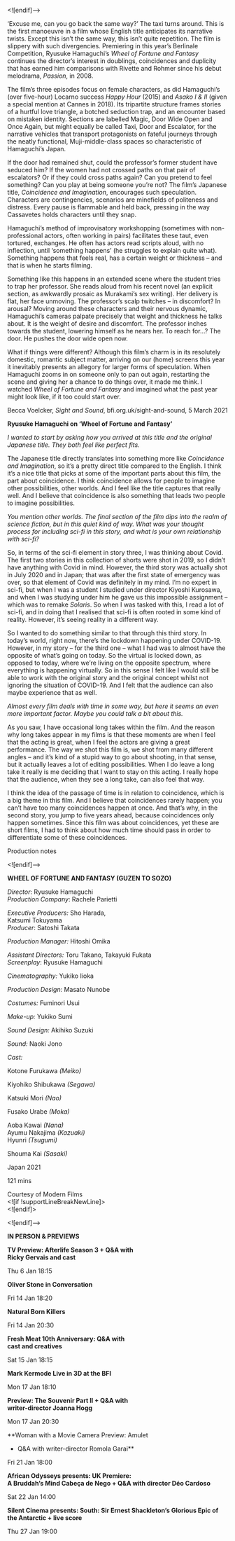 <![endif]-->

‘Excuse me, can you go back the same way?’ The taxi turns around. This is the first manoeuvre in a film whose English title anticipates its narrative twists. Except this isn’t the same way, this isn’t quite repetition. The film is slippery with such divergencies. Premiering in this year’s Berlinale Competition, Ryusuke Hamaguchi’s _Wheel of Fortune and Fantasy_ continues the director’s interest in doublings, coincidences and duplicity that has earned him comparisons with Rivette and Rohmer since his debut melodrama, _Passion_, in 2008.

The film’s three episodes focus on female characters, as did Hamaguchi’s (over five-hour) Locarno success _Happy Hour_ (2015) and _Asako I & II_ (given a special mention at Cannes in 2018). Its tripartite structure frames stories of a hurtful love triangle, a botched seduction trap, and an encounter based on mistaken identity. Sections are labelled Magic, Door Wide Open and Once Again, but might equally be called Taxi, Door and Escalator, for the narrative vehicles that transport protagonists on fateful journeys through the neatly functional, Muji-middle-class spaces so characteristic of Hamaguchi’s Japan.

If the door had remained shut, could the professor’s former student have seduced him? If the women had not crossed paths on that pair of escalators? Or if they could cross paths again? Can you pretend to feel something? Can you play at being someone you’re not? The film’s Japanese title, _Coincidence and Imagination_, encourages such speculation. Characters are contingencies, scenarios are minefields of politeness and distress. Every pause is flammable and held back, pressing in the way Cassavetes holds characters until they snap.

Hamaguchi’s method of improvisatory workshopping (sometimes with non-professional actors, often working in pairs) facilitates these taut, even tortured, exchanges. He often has actors read scripts aloud, with no inflection, until ‘something happens’ (he struggles to explain quite what). Something happens that feels real, has a certain weight or thickness – and that is when he starts filming.

Something like this happens in an extended scene where the student tries to trap her professor. She reads aloud from his recent novel (an explicit section, as awkwardly prosaic as Murakami’s sex writing). Her delivery is flat, her face unmoving. The professor’s scalp twitches – in discomfort? In arousal? Moving around these characters and their nervous dynamic, Hamaguchi’s cameras palpate precisely that weight and thickness he talks about. It is the weight of desire and discomfort. The professor inches towards the student, lowering himself as he nears her. To reach for…? The door. He pushes the door wide open now.

What if things were different? Although this film’s charm is in its resolutely domestic, romantic subject matter, arriving on our (home) screens this year it inevitably presents an allegory for larger forms of speculation. When Hamaguchi zooms in on someone only to pan out again, restarting the scene and giving her a chance to do things over, it made me think. I watched _Wheel of Fortune and Fantasy_ and imagined what the past year might look like, if it too could start over.

Becca Voelcker, _Sight and Sound_, bfi.org.uk/sight-and-sound, 5 March 2021

**Ryusuke Hamaguchi on ‘Wheel of Fortune and Fantasy’**

_I wanted to start by asking how you arrived at this title and the original Japanese title. They both feel like perfect fits._

The Japanese title directly translates into something more like _Coincidence and Imagination_, so it’s a pretty direct title compared to the English. I think it’s a nice title that picks at some of the important parts about this film, the part about coincidence. I think coincidence allows for people to imagine other possibilities, other worlds. And I feel like the title captures that really well. And I believe that coincidence is also something that leads two people to imagine possibilities.

_You mention other worlds. The final section of the film dips into the realm of science fiction, but in this quiet kind of way. What was your thought process for including sci-fi in this story, and what is your own relationship with sci-fi?_

So, in terms of the sci-fi element in story three, I was thinking about Covid.  
The first two stories in this collection of shorts were shot in 2019, so I didn’t have anything with Covid in mind. However, the third story was actually shot in July 2020 and in Japan; that was after the first state of emergency was over, so that element of Covid was definitely in my mind. I’m no expert in sci-fi, but when I was a student I studied under director Kiyoshi Kurosawa, and when I was studying under him he gave us this impossible assignment – which was to remake _Solaris_. So when I was tasked with this, I read a lot of sci-fi, and in doing that I realised that sci-fi is often rooted in some kind of reality. However, it’s seeing reality in a different way.

So I wanted to do something similar to that through this third story. In today’s world, right now, there’s the lockdown happening under COVID-19. However, in my story – for the third one – what I had was to almost have the opposite of what’s going on today. So the virtual is locked down, as opposed to today, where we’re living on the opposite spectrum, where everything is happening virtually. So in this sense I felt like I would still be able to work with the original story and the original concept whilst not ignoring the situation of COVID-19. And I felt that the audience can also maybe experience that as well.

_Almost every film deals with time in some way, but here it seems an even more important factor. Maybe you could talk a bit about this._

As you saw, I have occasional long takes within the film. And the reason why long takes appear in my films is that these moments are when I feel that the acting is great, when I feel the actors are giving a great performance. The way we shot this film is, we shot from many different angles – and it’s kind of a stupid way to go about shooting, in that sense, but it actually leaves a lot of editing possibilities. When I do leave a long take it really is me deciding that I want to stay on this acting. I really hope that the audience, when they see a long take, can also feel that way.

I think the idea of the passage of time is in relation to coincidence, which is a big theme in this film. And I believe that coincidences rarely happen; you can’t have too many coincidences happen at once. And that’s why, in the second story, you jump to five years ahead, because coincidences only happen sometimes. Since this film was about coincidences, yet these are short films, I had to think about how much time should pass in order to differentiate some of these coincidences.

Production notes

<![endif]-->

**WHEEL OF FORTUNE AND FANTASY (GUZEN TO SOZO)**

_Director_: Ryusuke Hamaguchi  
_Production Company_: Rachele Parietti

_Executive Producers:_ Sho Harada,  
Katsumi Tokuyama  
_Producer_: Satoshi Takata

_Production Manager:_ Hitoshi Omika

_Assistant Directors:_ Toru Takano, Takayuki Fukata  
_Screenplay_: Ryusuke Hamaguchi

_Cinematography:_ Yukiko Iioka

_Production Design:_ Masato Nunobe

_Costumes:_ Fuminori Usui

_Make-up:_ Yukiko Sumi

_Sound Design:_ Akihiko Suzuki

_Sound:_ Naoki Jono

_Cast:_

Kotone Furukawa _(Meiko)_

Kiyohiko Shibukawa _(Segawa)_

Katsuki Mori _(Nao)_

Fusako Urabe _(Moka)_

Aoba Kawai _(Nana)_  
Ayumu Nakajima _(Kazuaki)_  
Hyunri _(Tsugumi)_

Shouma Kai _(Sasaki)_

Japan 2021

121 mins

Courtesy of Modern Films  
<![if !supportLineBreakNewLine]>  
<![endif]>

<![endif]-->

**IN PERSON & PREVIEWS**

**TV Preview: Afterlife Season 3 + Q&A with  
Ricky Gervais and cast**

Thu 6 Jan 18:15

**Oliver Stone in Conversation**

Fri 14 Jan 18:20

**Natural Born Killers**

Fri 14 Jan 20:30

**Fresh Meat 10th Anniversary: Q&A with  
cast and creatives**

Sat 15 Jan 18:15

**Mark Kermode Live in 3D at the BFI**

Mon 17 Jan 18:10

**Preview: The Souvenir Part II + Q&A with  
writer-director Joanna Hogg**

Mon 17 Jan 20:30

**Woman with a Movie Camera Preview: Amulet  
+ Q&A with writer-director Romola Garai**

Fri 21 Jan 18:00

**African Odysseys presents: UK Premiere:  
A Bruddah’s Mind Cabeça de Nego + Q&A with director Déo Cardoso**

Sat 22 Jan 14:00

**Silent Cinema presents: South: Sir Ernest Shackleton’s Glorious Epic of the Antarctic + live score**

Thu 27 Jan 19:00
<!--stackedit_data:
eyJoaXN0b3J5IjpbMTk3MDg3ODM1N119
-->